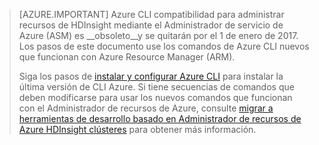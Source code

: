> [AZURE.IMPORTANT] Azure CLI compatibilidad para administrar recursos de HDInsight mediante el Administrador de servicio de Azure (ASM) es __obsoleto__y se quitarán por el 1 de enero de 2017. Los pasos de este documento use los comandos de Azure CLI nuevos que funcionan con Azure Resource Manager (ARM).
>
> Siga los pasos de [instalar y configurar Azure CLI](../articles/xplat-cli-install.md) para instalar la última versión de CLI Azure. Si tiene secuencias de comandos que deben modificarse para usar los nuevos comandos que funcionan con el Administrador de recursos de Azure, consulte [migrar a herramientas de desarrollo basado en Administrador de recursos de Azure HDInsight clústeres](../articles/hdinsight/hdinsight-hadoop-development-using-azure-resource-manager.md) para obtener más información.


